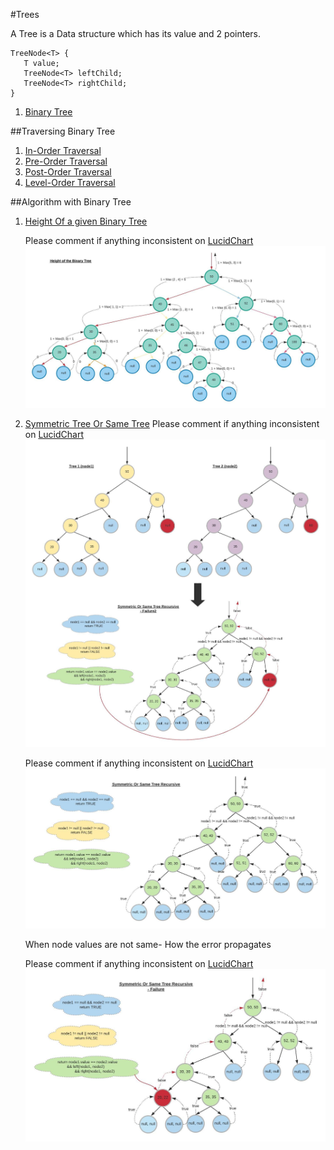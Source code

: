 #Trees

A Tree is a Data structure which has its value and 2 pointers. 


```
TreeNode<T> {
   T value;
   TreeNode<T> leftChild;
   TreeNode<T> rightChild;
}
```

1. [Binary Tree](https://github.com/padminimandal-babylon/data_structures/blob/master/src/main/java/cs/fundamental/datastructures/BinaryTree.java#L11) 

##Traversing Binary Tree

1. [In-Order Traversal](https://github.com/padminimandal-babylon/data_structures/blob/master/src/main/java/cs/fundamental/datastructures/BinaryTree.java#L40)
2. [Pre-Order Traversal](https://github.com/padminimandal-babylon/data_structures/blob/master/src/main/java/cs/fundamental/datastructures/BinaryTree.java#L25)
3. [Post-Order Traversal](https://github.com/padminimandal-babylon/data_structures/blob/master/src/main/java/cs/fundamental/datastructures/BinaryTree.java#L55)
4. [Level-Order Traversal](https://github.com/padminimandal-babylon/data_structures/blob/master/src/main/java/cs/fundamental/datastructures/BinaryTree.java#L70)

##Algorithm with Binary Tree
1. [Height Of a given Binary Tree](https://github.com/padminimandal-babylon/data_structures/blob/master/src/main/java/cs/fundamental/problems/leetcode/tree/BinaryTreeProblems.java#L39) 

    Please comment if anything inconsistent on [LucidChart](https://app.lucidchart.com/invitations/accept/a85ce2c1-dabf-42e9-8678-a2320f26eb6a)
    ![Height Of Tree](./images/Height_Of_Binary_Tree.jpeg)
    
2. [Symmetric Tree Or Same Tree](https://github.com/padminimandal-babylon/data_structures/blob/master/src/main/java/cs/fundamental/problems/leetcode/tree/BinaryTreeProblems.java#L16)
     Please comment if anything inconsistent on [LucidChart](https://app.lucidchart.com/invitations/accept/6313938a-47b8-4ade-8696-e0cc02c481a8)
     ![Symmetric Tree Or Same Tree Failure](./images/Symmetric_Or_Same_Tree_Recursive-Failure2.jpeg)
          
     Please comment if anything inconsistent on [LucidChart](https://app.lucidchart.com/invitations/accept/1eb270fa-d857-40ed-a230-a7f44a09db9e)
     ![Symmetric Tree Or Same Tree](./images/Symmetric_Or_Same_Tree_Recursive.jpeg)
     
     When node values are not same- How the error propagates
     
     Please comment if anything inconsistent on [LucidChart](https://app.lucidchart.com/invitations/accept/4e049e64-34cf-41ca-853e-7b3998cfae8f)
     ![Symmetric Tree Or Same Tree Failure](./images/Symmetric_Or_Same_Tree_Recursive-Failure.jpeg)
     
        
     